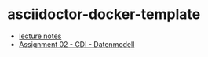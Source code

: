 # asciidoctor-docker-template

- [lecture notes](https://2021-4ahitm-sew.github.io/2021-4ahitm-sew-lecture-notes/)
- [Assignment 02 - CDI - Datenmodell](https://2021-4ahitm-sew.github.io/2021-4ahitm-sew-lecture-notes/grading-assignment02-cdi)
